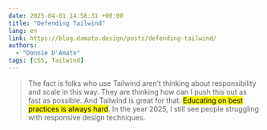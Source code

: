 ```yaml
---
date: 2025-04-01 14:58:31 +00:00
title: "Defending Tailwind"
lang: en
link: https://blog.damato.design/posts/defending-tailwind/
authors:
  - "Donnie D'Amato"
tags: [CSS, Tailwind]
---
```


> The fact is folks who use Tailwind aren’t thinking about responsibility and scale in this way. They are thinking how can I push this out as fast as possible. And Tailwind is great for that. <mark>Educating on best practices is always hard</mark>. In the year 2025, I still see people struggling with responsive design techniques.
